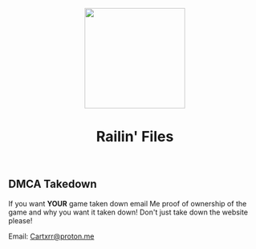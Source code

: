 <p align="center">
<img style="height: 200px;" src="https://cartxrrcodes.github.io/files/railin.png">
</p>
<h1 align="center">Railin' Files</h1>
<br>

## DMCA Takedown 
 If you want **YOUR** game taken down email Me proof of ownership of the game and why you want it taken down! Don't just take down the website please! 
 
 Email: [Cartxrr@proton.me](mailto:Cartxrr@proton.me) 
